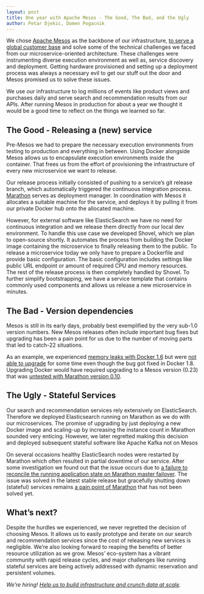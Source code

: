 ```yaml
---
layout: post
title: One year with Apache Mesos - The Good, The Bad, and the Ugly
author: Petar Djekic, Domen Pogacnik
---
```


We chose [Apache Mesos](http://mesos.apache.org) as the backbone of our infrastructure, [to serve a global customer base](http://datajet.io/Building-infrastructure-for-a-real-time-search-and-recommendation-platform-post.html) and solve some of the technical challenges we faced from our microservice-oriented architecture. These challenges were instrumenting diverse execution environment as well as, service discovery and deployment. Getting hardware provisioned and setting up a deployment process was always a necessary evil to get our stuff out the door and Mesos promised us to solve these issues.

We use our infrastructure to log millions of events like product views and purchases daily and serve search and recommendation results from our APIs. After running Mesos in production for about a year we thought it would be a good time to reflect on the things we learned so far.

## The Good - Releasing a (new) service
Pre-Mesos we had to prepare the necessary execution environments from testing to production and everything in between. Using Docker alongside Mesos allows us to encapsulate execution environments inside the container. That frees us from the effort of provisioning the infrastructure of every new microservice we want to release.

Our release process initially consisted of pushing to a service’s git release branch, which automatically triggered the continuous integration process. [Marathon](https://mesosphere.github.io/marathon) serves as deployment manager. In coordination with Mesos it allocates a suitable machine for the service, and deploys it by pulling it from our private Docker hub onto the allocated machine.

However, for external software like ElasticSearch we have no need for continuous integration and we release them directly from our local dev environment. To handle this use case we developed Shovel, which we plan to open-source shortly. It automates the process from building the Docker image containing the microservice to finally releasing them to the public. To release a microservice today we only have to prepare a Dockerfile and provide basic configuration. The basic configuration includes settings like public URL endpoint or amount of required CPU and memory resources. The rest of the release process is then completely handled by Shovel. To further simplify bootstrapping, we have a service template that contains commonly used components and allows us release a new microservice in minutes.

## The Bad - Version dependencies
Mesos is still in its early days, probably best exemplified by the very sub-1.0 version numbers. New Mesos releases often include important bug fixes but upgrading has been a pain point for us due to the number of moving parts that led to catch-22 situations.

As an example, we experienced [memory leaks with Docker 1.6](https://github.com/docker/docker/issues/9139) but were [not able to upgrade](https://issues.apache.org/jira/browse/MESOS-2986) for some time even though the bug got fixed in Docker 1.8. Upgrading Docker would have required upgrading to a Mesos version (0.23) that was [untested with Marathon version 0.10](https://github.com/mesosphere/marathon/releases/tag/v0.10.0).

## The Ugly - Stateful Services
Our search and recommendation services rely extensively on ElasticSearch. Therefore we deployed Elasticsearch running on Marathon as we do with our microservices. The promise of upgrading by just deploying a new Docker image and scaling-up by increasing the instance count in Marathon sounded very enticing. However, we later regretted making this decision and deployed subsequent stateful software like Apache Kafka not on Mesos

On several occasions healthy ElasticSearch nodes were restarted by Marathon which often resulted in partial downtime of our service. After some investigation we found out that the issue occurs due to [a failure to reconcile the running application state on Marathon master failover](https://github.com/mesosphere/marathon/issues/1553). The issue was solved in the latest stable release but gracefully shutting down (stateful) services remains [a pain point of Marathon](https://github.com/mesosphere/marathon/issues/712) that has not been solved yet.

## What’s next?

Despite the hurdles we experienced, we never regretted the decision of choosing Mesos. It allows us to easily prototype and iterate on our search and recommendation services since the cost of releasing new services is negligible. We’re also looking forward to reaping the benefits of better resource utilization as we grow. Mesos’ eco-system has a vibrant community with rapid release cycles, and major challenges like running stateful services are being actively addressed with dynamic reservation and persistent volumes.

_We’re hiring! [Help us to build infrastructure and crunch data at scale](mailto:team@datajet.io)._

